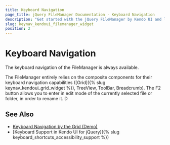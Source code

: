 ```yaml
---
title: Keyboard Navigation
page_title: jQuery FileManager Documentation - Keyboard Navigation
description: "Get started with the jQuery FileManager by Kendo UI and learn about the accessibility support it provides through its keyboard navigation functionality."
slug: keynav_kendoui_filemanager_widget
position: 2
---
```


# Keyboard Navigation

The keyboard navigation of the FileManager is always available.

The FileManager entirely relies on the composite components for their keyboard navigation capabilities ([Grid]({% slug keynav_kendoui_grid_widget %}), TreeView, ToolBar, Breadcrumb).
The F2 button allows you to enter in edit mode of the currently selected file or folder, in order to rename it.
D


## See Also

* [Keyboard Navigation by the Grid (Demo)](https://demos.telerik.com/kendo-ui/web/filemanager/keyboard-navigation.html)
* [Keyboard Support in Kendo UI for jQuery]({% slug keyboard_shortcuts_accessibility_support %})
